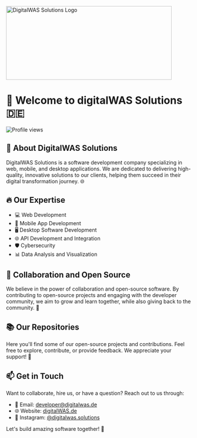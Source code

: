<img src="https://i.imgur.com/0f9zJOG.png" alt="DigitalWAS Solutions Logo" width="450" height="200"/>


# 👋 Welcome to digitalWAS Solutions 🇩🇪

![Profile views](https://gpvc.arturio.dev/digitalwas-solutions)

## 🚀 About DigitalWAS Solutions
DigitalWAS Solutions is a software development company specializing in web, mobile, and desktop applications. We are dedicated to delivering high-quality, innovative solutions to our clients, helping them succeed in their digital transformation journey. 🌐

## 🔥 Our Expertise
- 💻 Web Development
- 📱 Mobile App Development
- 🖥️ Desktop Software Development
- 🌐 API Development and Integration
- 🛡️ Cybersecurity
- 📊 Data Analysis and Visualization

## 🤝 Collaboration and Open Source
We believe in the power of collaboration and open-source software. By contributing to open-source projects and engaging with the developer community, we aim to grow and learn together, while also giving back to the community. 🌟

## 📚 Our Repositories
Here you'll find some of our open-source projects and contributions. Feel free to explore, contribute, or provide feedback. We appreciate your support! 🙌

## 📫 Get in Touch
Want to collaborate, hire us, or have a question? Reach out to us through:

- 📧 Email: [developer@digitalwas.de](mailto:info@digitalwassolutions.com)
- 🌐 Website: [digitalWAS.de](https://digitalwas.de)
- 🤳 Instagram: [@digitalwas.solutions](https://www.instagram.com/digitalwas.solutions/)

Let's build amazing software together! 🚀
